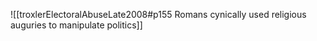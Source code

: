 ![[troxlerElectoralAbuseLate2008#p155 Romans cynically used religious auguries to manipulate politics]]